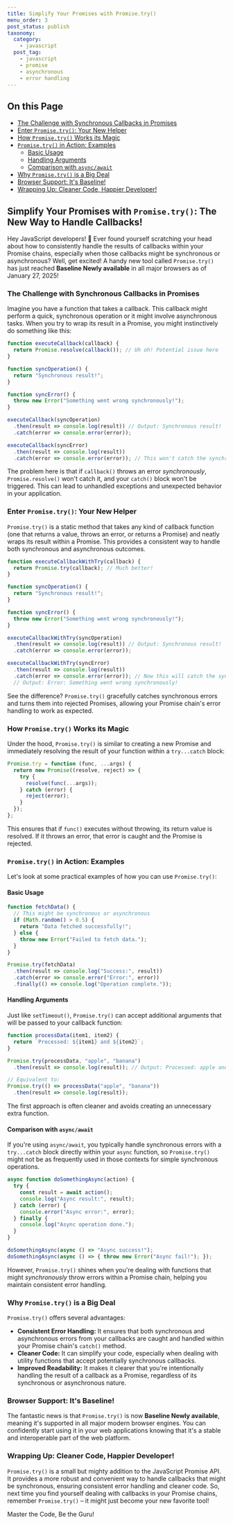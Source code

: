 ```yaml
---
title: Simplify Your Promises with Promise.try()
menu_order: 3
post_status: publish
taxonomy:
  category:
    - javascript
  post_tag:
    - javascript
    - promise
    - asynchronous
    - error handling
---
```


<div class="toc" markdown="1">

## On this Page
* [The Challenge with Synchronous Callbacks in Promises](#the-challenge-with-synchronous-callbacks-in-promises)
* [Enter `Promise.try()`: Your New Helper](#enter-promisetry-your-new-helper)
* [How `Promise.try()` Works its Magic](#how-promisetry-works-its-magic)
* [`Promise.try()` in Action: Examples](#promisetry-in-action-examples)
    * [Basic Usage](#basic-usage)
    * [Handling Arguments](#handling-arguments)
    * [Comparison with `async/await`](#comparison-with-asyncawait)
* [Why `Promise.try()` is a Big Deal](#why-promisetry-is-a-big-deal)
* [Browser Support: It's Baseline!](#browser-support-its-baseline)
* [Wrapping Up: Cleaner Code, Happier Developer!](#wrapping-up-cleaner-code-happier-developer)

</div>

<div class="main" markdown="1">

## Simplify Your Promises with `Promise.try()`: The New Way to Handle Callbacks!

Hey JavaScript developers! 👋 Ever found yourself scratching your head about how to consistently handle the results of callbacks within your Promise chains, especially when those callbacks might be synchronous or asynchronous? Well, get excited! A handy new tool called `Promise.try()` has just reached **Baseline Newly available** in all major browsers as of January 27, 2025!



### The Challenge with Synchronous Callbacks in Promises

Imagine you have a function that takes a callback. This callback might perform a quick, synchronous operation or it might involve asynchronous tasks. When you try to wrap its result in a Promise, you might instinctively do something like this:

```javascript
function executeCallback(callback) {
  return Promise.resolve(callback()); // Uh oh! Potential issue here
}

function syncOperation() {
  return "Synchronous result!";
}

function syncError() {
  throw new Error("Something went wrong synchronously!");
}

executeCallback(syncOperation)
  .then(result => console.log(result)) // Output: Synchronous result!
  .catch(error => console.error(error));

executeCallback(syncError)
  .then(result => console.log(result))
  .catch(error => console.error(error)); // This won't catch the synchronous error!
```

The problem here is that if `callback()` throws an error *synchronously*, `Promise.resolve()` won't catch it, and your `catch()` block won't be triggered. This can lead to unhandled exceptions and unexpected behavior in your application.

### Enter `Promise.try()`: Your New Helper

`Promise.try()` is a static method that takes any kind of callback function (one that returns a value, throws an error, or returns a Promise) and neatly wraps its result within a Promise. This provides a consistent way to handle both synchronous and asynchronous outcomes.

```javascript
function executeCallbackWithTry(callback) {
  return Promise.try(callback); // Much better!
}

function syncOperation() {
  return "Synchronous result!";
}

function syncError() {
  throw new Error("Something went wrong synchronously!");
}

executeCallbackWithTry(syncOperation)
  .then(result => console.log(result)) // Output: Synchronous result!
  .catch(error => console.error(error));

executeCallbackWithTry(syncError)
  .then(result => console.log(result))
  .catch(error => console.error(error)); // Now this will catch the synchronous error!
  // Output: Error: Something went wrong synchronously!
```

See the difference? `Promise.try()` gracefully catches synchronous errors and turns them into rejected Promises, allowing your Promise chain's error handling to work as expected.

### How `Promise.try()` Works its Magic

Under the hood, `Promise.try()` is similar to creating a new Promise and immediately resolving the result of your function within a `try...catch` block:

```javascript
Promise.try = function (func, ...args) {
  return new Promise((resolve, reject) => {
    try {
      resolve(func(...args));
    } catch (error) {
      reject(error);
    }
  });
};
```

This ensures that if `func()` executes without throwing, its return value is resolved. If it throws an error, that error is caught and the Promise is rejected.

### `Promise.try()` in Action: Examples

Let's look at some practical examples of how you can use `Promise.try()`:

#### Basic Usage

```javascript
function fetchData() {
  // This might be synchronous or asynchronous
  if (Math.random() > 0.5) {
    return "Data fetched successfully!";
  } else {
    throw new Error("Failed to fetch data.");
  }
}

Promise.try(fetchData)
  .then(result => console.log("Success:", result))
  .catch(error => console.error("Error:", error))
  .finally(() => console.log("Operation complete."));
```

#### Handling Arguments

Just like `setTimeout()`, `Promise.try()` can accept additional arguments that will be passed to your callback function:

```javascript
function processData(item1, item2) {
  return `Processed: ${item1} and ${item2}`;
}

Promise.try(processData, "apple", "banana")
  .then(result => console.log(result)); // Output: Processed: apple and banana

// Equivalent to:
Promise.try(() => processData("apple", "banana"))
  .then(result => console.log(result));
```

The first approach is often cleaner and avoids creating an unnecessary extra function.

#### Comparison with `async/await`

If you're using `async/await`, you typically handle synchronous errors with a `try...catch` block directly within your `async` function, so `Promise.try()` might not be as frequently used in those contexts for simple synchronous operations.

```javascript
async function doSomethingAsync(action) {
  try {
    const result = await action();
    console.log("Async result:", result);
  } catch (error) {
    console.error("Async error:", error);
  } finally {
    console.log("Async operation done.");
  }
}

doSomethingAsync(async () => "Async success!");
doSomethingAsync(async () => { throw new Error("Async fail!"); });
```

However, `Promise.try()` shines when you're dealing with functions that might *synchronously* throw errors within a Promise chain, helping you maintain consistent error handling.

### Why `Promise.try()` is a Big Deal

`Promise.try()` offers several advantages:

  * **Consistent Error Handling:** It ensures that both synchronous and asynchronous errors from your callbacks are caught and handled within your Promise chain's `catch()` method.
  * **Cleaner Code:** It can simplify your code, especially when dealing with utility functions that accept potentially synchronous callbacks.
  * **Improved Readability:** It makes it clearer that you're intentionally handling the result of a callback as a Promise, regardless of its synchronous or asynchronous nature.

### Browser Support: It's Baseline!

The fantastic news is that `Promise.try()` is now **Baseline Newly available**, meaning it's supported in all major modern browser engines. You can confidently start using it in your web applications knowing that it's a stable and interoperable part of the web platform.



### Wrapping Up: Cleaner Code, Happier Developer!

`Promise.try()` is a small but mighty addition to the JavaScript Promise API. It provides a more robust and convenient way to handle callbacks that might be synchronous, ensuring consistent error handling and cleaner code. So, next time you find yourself dealing with callbacks in your Promise chains, remember `Promise.try()` – it might just become your new favorite tool!

Master the Code, Be the Guru!


</div>
